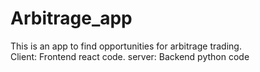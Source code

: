 # Arbitrage_app
This is an app to find opportunities for arbitrage trading.  
Client: Frontend react code.
server: Backend python code
